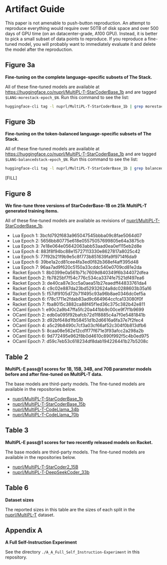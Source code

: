 # Artifact Guide

This paper is not amenable to push-button reproduction. An attempt to reproduce everything would require over 50TB of disk space and over 500 days of GPU time (on an datacenter-grade, A100 GPU). Instead, it is better to pick a small subset of data points to reproduce. If you reproduce a fine-tuned model, you will probably want to immediately evaluate it and delete the model after the reproduction.



## Figure 3a

**Fine-tuning on the complete language-specific subsets of The Stack.**

All of these fine-tuned models are available at https://huggingface.co/nuprl/MultiPL-T-StarCoderBase_1b
and are tagged `$LANG-morestack-epoch_$N`. Run this command to see the list:

```bash
huggingface-cli tag -l nuprl/MultiPL-T-StarCoderBase_1b | grep morestack
```

## Figure 3b

**Fine-tuning on the token-balanced language-specific subsets of The Stack.**

All of these fine-tuned models are available at https://huggingface.co/nuprl/MultiPL-T-StarCoderBase_1b
and are tagged `$LANG-balancedstack-epoch_$N`. Run this command to see the list:

```bash
huggingface-cli tag -l nuprl/MultiPL-T-StarCoderBase_1b | grep balancedstack
```



[FILL]

## Figure 8

**We fine-tune three versions of StarCoderBase-1B on 25k MultiPL-T generated training items.**

All of these fine-tuned models are available as revisions of [nuprl/MultiPL-T-StarCoderBase_1b](https://huggingface.co/nuprl/MultiPL-T-StarCoderBase_1b).

- Lua Epoch 1: 3bcfd792f683a965047545bbba09c8fae5064d07
- Lua Epoch 2: 5656bb80775e618e05575057699805e64a3875cb
- Lua Epoch 3: 7e18e064e05642063abb53aad0ea0ef115eb2d8e
- Lua Epoch 4: 883f8f94bc88e15727113330e8627817a8025c42
- Lua Epoch 5: 77f92b21f9b9e5c8f773b851639fa9f9714f6da9
- Lua Epoch 6: 39be1a2cd81cee4fa3ed0f82b368ef4aff395d48
- Lua Epoch 7: 96aa7ad9f620c5150a33cddc540e0709cd81e2da
- Racket Epoch 1: 8b0399e0a561b71c7609d840349f6b344072dfea
- Racket Epoch 2: fb7825bf7f54c776c534ca3374fe7521df497ea6
- Racket Epoch 3: de40ca87e3cc5a0aea51b27eaedff44833761da4
- Racket Epoch 4: c9c02e887da23bd52932624a8dc0288603b35a16
- Racket Epoch 5: f57df9105d72b71f495c93a96b8ae0346dc0ef5a
- Racket Epoch 6: f78c1711e2fdab83ad9c664964ccfca133080f0f
- Racket Epoch 7: fba8015c3882ca88f45f1ed36c375c382b42e811
- OCaml Epoch 1: e90c2a9b47ffa5fc20a441bb9c00ce9f7f1b9699
- OCaml Epoch 2: edb0a095f92bafcb72d1f8885c4a7f0e5481841b
- OCaml Epoch 3: d92bf648d1fb58451d1b2d6616a6fa37e7f2fec4
- OCaml Epoch 4: a5c29b8490c7cf3a03cf66af52c304f0b813dfb6
- OCaml Epoch 5: 8caa08e562e12cd1f77f671e3f93afcc2a298a2b
- OCaml Epoch 6: 9d772495e962f8b0d4610c890f992f5c4b0ed975
- OCaml Epoch 7: d59c7eb53c618234df8dab194226441b27b5208c

## Table 2

**MultiPL-E pass@1 scores for 1B, 15B, 34B, and 70B parameter models before and after fine-tuned on MultiPL-T data.**

The base models are third-party models. The fine-tuned models are available in the repositories below.

- [nuprl/MultiPL-T-StarCoderBase_1b](https://huggingface.co/nuprl/MultiPL-T-StarCoderBase_1b)
- [nuprl/MultiPL-T-StarCoderBase_15b](https://huggingface.co/nuprl/MultiPL-T-StarCoderBase_15b)
- [nuprl/MultiPL-T-CodeLlama_34b](https://huggingface.co/nuprl/MultiPL-T-CodeLlama_34b)
- [nuprl/MultiPL-T-CodeLlama_70b](https://huggingface.co/nuprl/MultiPL-T-CodeLlama_70b)

## Table 3

**MultiPL-E pass@1 scores for two recently released models on Racket.**

The base models are third-party models. The fine-tuned models are available in the repositories below.

- [nuprl/MultiPL-T-StarCoder2_15B](https://huggingface.co/nuprl/MultiPL-T-StarCoder2_15B)
- [nuprl/MultiPL-T-DeepSeekCoder_33b](https://huggingface.co/nuprl/MultiPL-T-DeepSeekCoder_33b)

## Table 6

**Dataset sizes**

The reported sizes in this table are the sizes of each split in the [nuprl/MultiPL-T](https://huggingface.co/datasets/nuprl/MultiPL-T) dataset.

## Appendix A

**A Full Self-Instruction Experiment**

See the directory `./A_A_Full_Self_Instruction-Experiment` in this repository.
